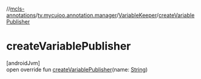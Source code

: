 //[mcls-annotations](../../../index.md)/[tv.mycujoo.annotation.manager](../index.md)/[VariableKeeper](index.md)/[createVariablePublisher](create-variable-publisher.md)

# createVariablePublisher

[androidJvm]\
open override fun [createVariablePublisher](create-variable-publisher.md)(name: [String](https://kotlinlang.org/api/latest/jvm/stdlib/kotlin/-string/index.html))

